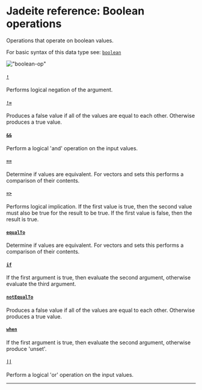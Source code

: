 <!---
  This markdown file was generated. Do not edit.
  -->

# Jadeite reference: Boolean operations

Operations that operate on boolean values.

For basic syntax of this data type see: [`boolean`](halite_basic-syntax-reference-j.md#boolean)

!["boolean-op"](./halite-bnf-diagrams/boolean-op-j.svg)

#### [`!`](halite_full-reference-j.md#_B)

Performs logical negation of the argument.

#### [`!=`](halite_full-reference-j.md#_B_E)

Produces a false value if all of the values are equal to each other. Otherwise produces a true value.

#### [`&&`](halite_full-reference-j.md#&&)

Perform a logical 'and' operation on the input values.

#### [`==`](halite_full-reference-j.md#_E_E)

Determine if values are equivalent. For vectors and sets this performs a comparison of their contents.

#### [`=>`](halite_full-reference-j.md#_E_G)

Performs logical implication. If the first value is true, then the second value must also be true for the result to be true. If the first value is false, then the result is true.

#### [`equalTo`](halite_full-reference-j.md#equalTo)

Determine if values are equivalent. For vectors and sets this performs a comparison of their contents.

#### [`if`](halite_full-reference-j.md#if)

If the first argument is true, then evaluate the second argument, otherwise evaluate the third argument.

#### [`notEqualTo`](halite_full-reference-j.md#notEqualTo)

Produces a false value if all of the values are equal to each other. Otherwise produces a true value.

#### [`when`](halite_full-reference-j.md#when)

If the first argument is true, then evaluate the second argument, otherwise produce 'unset'.

#### [`||`](halite_full-reference-j.md#||)

Perform a logical 'or' operation on the input values.

---
